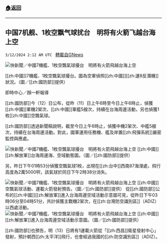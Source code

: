 ###  [:house:返回](README.md)
---


## 中国7机舰、1枚空飘气球扰台　明将有火箭飞越台海上空
`3/12/2024 2:12 AM UTC ` [轉載自GNews](https://gnews.org/articles/2385945)

![快新聞／中國7機艦、1枚空飄氣球擾台　明將有火箭飛越台海上空](https://cdn.ftvnews.com.tw/manasystem/FileData/News/21d7e607-8791-4c59-8e73-90eb943eb8b9.jpg "快新聞／中國7機艦、1枚空飄氣球擾台　明將有火箭飛越台海上空")

[[zh:中國]]7機艦、1枚空飄氣球擾台。圖為空軍偵照[[zh:中國]][[zh:運8反潛機]]狀況。（圖／[[zh:國防部]]提供）

即時中心／顏一軒報導

[[zh:國防部]]今（12）日公布，從昨（11）日上午6時至今日上午6時止，偵獲[[zh:中國]]軍機2架次、[[zh:中國]]軍艦5艘次，持續在台海周邊活動，另也偵獲1枚[[zh:中國]]空飄氣球。

[[zh:國防部]]透過新聞稿說明，截至今日上午6時止，偵獲中機2架次、中艦5艘次，持續在台海周邊活動。對此，國軍運用任務機、艦及岸置[[zh:飛彈系統]]嚴密監控與應處。

![快新聞／中國7機艦、1枚空飄氣球擾台　明將有火箭飛越台海上空](https://cdn.ftvnews.com.tw/summernotefiles/News/57ffa5e7-6de3-4cea-93f0-c4104a929eac.jpg "快新聞／中國7機艦、1枚空飄氣球擾台　明將有火箭飛越台海上空") [[zh:中國]][[zh:解放軍]]台海周邊海、空域動態圖。（圖／[[zh:國防部]]提供）

另，昨日下午01時53分偵獲空飄氣球1枚，出現在[[zh:台中]]西南87海浬處，飛行高度為2萬5000呎，該氣球於同日下午2時38分消失。

![快新聞／中國7機艦、1枚空飄氣球擾台　明將有火箭飛越台海上空](https://cdn.ftvnews.com.tw/summernotefiles/News/2d4b265a-853e-4639-974d-a1167f148d19.jpg "快新聞／中國7機艦、1枚空飄氣球擾台　明將有火箭飛越台海上空") [[zh:中國]]空飄氣球活動、運載火箭發射預告。（圖／[[zh:國防部]]提供）     從[[zh:國防部]]公布的[[zh:中國]][[zh:解放軍]]進入台海周邊空域活動示意圖可見，從昨日下午03時06分至04時51分，共計偵獲主戰機2架次，在[[zh:台灣防空識別區]]（ADIZ）以西處活動。    ![快新聞／中國7機艦、1枚空飄氣球擾台　明將有火箭飛越台海上空](https://cdn.ftvnews.com.tw/summernotefiles/News/37b7617d-3f26-4da8-b488-be3b89db9171.jpg "快新聞／中國7機艦、1枚空飄氣球擾台　明將有火箭飛越台海上空") [[zh:中國]][[zh:解放軍]]進入台海周邊空域活動示意圖。（圖／[[zh:國防部]]提供）

[[zh:國防部]]也預告，明（13）日將有1運載火箭從「[[zh:西昌]]衛星發射中心」發射，預計朝西[[zh:太平洋]]飛行，也會經過我國的[[zh:防空識別區]]（ADIZ）。
